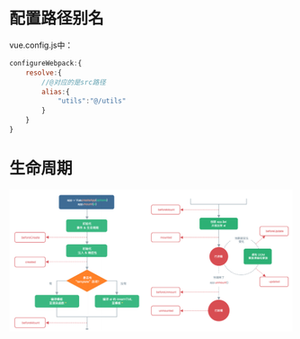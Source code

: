 # 配置路径别名

vue.config.js中：

```js
configureWebpack:{
    resolve:{
        //@对应的是src路径
        alias:{
            "utils":"@/utils"
        }
    }
}
```

# 生命周期

![生命周期](./生命周期.png)